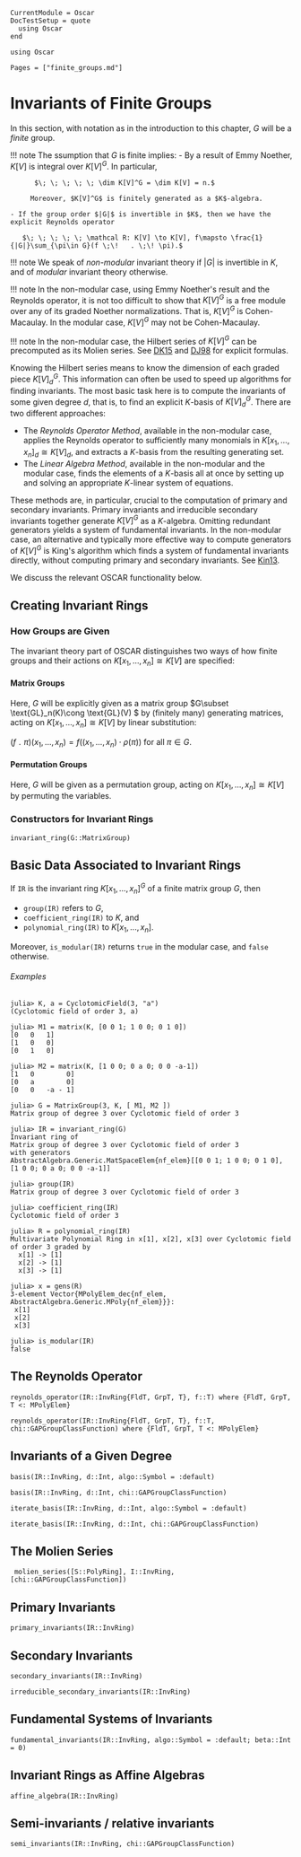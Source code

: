 ```@meta
CurrentModule = Oscar
DocTestSetup = quote
  using Oscar
end
```

```@setup oscar
using Oscar
```

```@contents
Pages = ["finite_groups.md"]
```

# Invariants of Finite Groups

In this section, with notation as in the introduction to this chapter, $G$ will be a *finite* group.

!!! note
     The ssumption that $G$ is finite implies:
     - By a result of Emmy Noether, $K[V]$ is integral over $K[V]^G$. In particular,

          $\; \; \; \; \; \dim K[V]^G = \dim K[V] = n.$
         
         Moreover, $K[V]^G$ is finitely generated as a $K$-algebra.
		   
    - If the group order $|G|$ is invertible in $K$, then we have the explicit Reynolds operator

       $\; \; \; \; \; \mathcal R: K[V] \to K[V], f\mapsto \frac{1}{|G|}\sum_{\pi\in G}(f \;\!   . \;\! \pi).$

!!! note
    We speak of *non-modular* invariant theory if $|G|$ is invertible in $K$, and of *modular* invariant theory otherwise.

!!! note
    In the non-modular case, using  Emmy Noether's result and the Reynolds operator, it is not too difficult to show that $K[V]^G$ is a free module over any of its graded Noether normalizations. That is, $K[V]^G$ is Cohen-Macaulay. In the modular case, $K[V]^G$ may not be Cohen-Macaulay.

!!! note
    In the non-modular case, the Hilbert series of $K[V]^G$ can be precomputed as its Molien series. See [DK15](@cite) and [DJ98](@cite) for explicit formulas.

Knowing the Hilbert series means to know the dimension of each graded piece $K[V]^G_d$. This information can often be used to speed up algorithms for finding invariants.
The most basic task here is to compute the invariants of  some given degree $d$, that is, to find  an explicit $K$-basis of $K[V]^G_d$. There are two different approaches:

- The *Reynolds Operator Method*, available in  the non-modular case, applies the Reynolds operator to sufficiently many monomials in $K[x_1, \dots, x_n]_d\cong K[V]_d$,  and extracts a $K$-basis from the resulting generating set.
- The *Linear Algebra Method*, available in the non-modular and the modular case, finds the elements of a $K$-basis all at once by setting up and solving an appropriate $K$-linear system of equations.

These methods are, in particular, crucial to the computation of primary and secondary invariants. Primary invariants and irreducible secondary invariants together generate $K[V]^G$ as a $K$-algebra. Omitting redundant generators yields a system of fundamental invariants.
In the non-modular case, an alternative and typically more effective way to compute generators of $K[V]^G$ is King's algorithm which finds a system of fundamental invariants directly, without computing primary and secondary invariants. See [Kin13](@cite).

We discuss the relevant OSCAR functionality below.

## Creating Invariant Rings

### How Groups are Given

The invariant theory part of OSCAR  distinguishes two ways of how  finite groups and their actions on $K[x_1, \dots, x_n]\cong K[V]$ are specified:

#### Matrix Groups

Here, $G$ will be explicitly given as a matrix group $G\subset \text{GL}_n(K)\cong \text{GL}(V) $ by (finitely many) generating matrices, acting on $K[x_1, \dots, x_n]\cong K[V]$ by linear substitution:

$(f \;\!   . \;\! \pi)  (x_1, \dots, x_n)  = f((x_1, \dots, x_n) \cdot \rho(\pi)) \text{ for all } \pi\in G.$

#### Permutation Groups

Here, $G$ will be given as a permutation group, acting on $K[x_1, \dots, x_n]\cong K[V]$ by permuting the variables.

### Constructors for Invariant Rings

```@docs
invariant_ring(G::MatrixGroup)
```

## Basic Data Associated to Invariant Rings

If `IR` is the invariant ring $K[x_1,..., x_n]^G$ of a finite matrix group $G$, then

- `group(IR)` refers to $G$,
- `coefficient_ring(IR)` to $K$, and
- `polynomial_ring(IR)` to $K[x_1,..., x_n]$.

Moreover, `is_modular(IR)` returns `true` in the modular case, and
`false` otherwise.

###### Examples

```jldoctest
julia> K, a = CyclotomicField(3, "a")
(Cyclotomic field of order 3, a)

julia> M1 = matrix(K, [0 0 1; 1 0 0; 0 1 0])
[0   0   1]
[1   0   0]
[0   1   0]

julia> M2 = matrix(K, [1 0 0; 0 a 0; 0 0 -a-1])
[1   0        0]
[0   a        0]
[0   0   -a - 1]

julia> G = MatrixGroup(3, K, [ M1, M2 ])
Matrix group of degree 3 over Cyclotomic field of order 3

julia> IR = invariant_ring(G)
Invariant ring of
Matrix group of degree 3 over Cyclotomic field of order 3
with generators
AbstractAlgebra.Generic.MatSpaceElem{nf_elem}[[0 0 1; 1 0 0; 0 1 0], [1 0 0; 0 a 0; 0 0 -a-1]]

julia> group(IR)
Matrix group of degree 3 over Cyclotomic field of order 3

julia> coefficient_ring(IR)
Cyclotomic field of order 3

julia> R = polynomial_ring(IR)
Multivariate Polynomial Ring in x[1], x[2], x[3] over Cyclotomic field of order 3 graded by
  x[1] -> [1]
  x[2] -> [1]
  x[3] -> [1]

julia> x = gens(R)
3-element Vector{MPolyElem_dec{nf_elem, AbstractAlgebra.Generic.MPoly{nf_elem}}}:
 x[1]
 x[2]
 x[3]

julia> is_modular(IR)
false

```

## The Reynolds Operator

```@docs
reynolds_operator(IR::InvRing{FldT, GrpT, T}, f::T) where {FldT, GrpT, T <: MPolyElem}

reynolds_operator(IR::InvRing{FldT, GrpT, T}, f::T, chi::GAPGroupClassFunction) where {FldT, GrpT, T <: MPolyElem}
```

## Invariants of a Given Degree

```@docs
basis(IR::InvRing, d::Int, algo::Symbol = :default)

basis(IR::InvRing, d::Int, chi::GAPGroupClassFunction)
```

```@docs
iterate_basis(IR::InvRing, d::Int, algo::Symbol = :default)

iterate_basis(IR::InvRing, d::Int, chi::GAPGroupClassFunction)
```

## The Molien Series

```@docs
 molien_series([S::PolyRing], I::InvRing, [chi::GAPGroupClassFunction])
```

## Primary Invariants

```@docs
primary_invariants(IR::InvRing)
```

## Secondary Invariants

```@docs
secondary_invariants(IR::InvRing)
```

```@docs
irreducible_secondary_invariants(IR::InvRing)
```

## Fundamental Systems of Invariants

```@docs
fundamental_invariants(IR::InvRing, algo::Symbol = :default; beta::Int = 0)
```

## Invariant Rings as Affine Algebras

```@docs
affine_algebra(IR::InvRing)
```

## Semi-invariants / relative invariants
```@docs
semi_invariants(IR::InvRing, chi::GAPGroupClassFunction)
```
